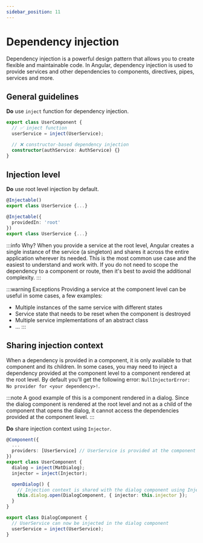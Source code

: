 ```yaml
---
sidebar_position: 11
---
```

# Dependency injection

Dependency injection is a powerful design pattern that allows you to create flexible and maintainable code. In Angular, dependency injection is used to provide services and other dependencies to components, directives, pipes, services and more.

## General guidelines

**Do** use `inject` function for dependency injection.

```ts title="user.component.ts"
export class UserComponent {
  // ✅ inject function
  userService = inject(UserService);

  // ❌ constructor-based dependency injection
  constructor(authService: AuthService) {}
}
```

## Injection level

**Do** use root level injection by default.

```ts title="❌ Component level injection"
@Injectable()
export class UserService {...}
```

```ts title="✅ Root level injection"
@Injectable({
  providedIn: 'root'
})
export class UserService {...}
```

:::info Why?
When you provide a service at the root level, Angular creates a single instance of the service (a singleton) and shares it across the entire application wherever its needed. This is the most common use case and the easiest to understand and work with. If you do not need to scope the dependency to a component or route, then it's best to avoid the additional complexity.
:::

:::warning Exceptions
Providing a service at the component level can be useful in some cases, a few examples:
- Multiple instances of the same service with different states
- Service state that needs to be reset when the component is destroyed
- Multiple service implementations of an abstract class
- ...
:::

## Sharing injection context

When a dependency is provided in a component, it is only available to that component and its children. In some cases, you may need to inject a dependency provided at the component level to a component rendered at the root level. By default you'll get the following error: `NullInjectorError: No provider for <your dependency>!`.

:::note
A good example of this is a component rendered in a dialog. Since the dialog component is rendered at the root level and not as a child of the component that opens the dialog, it cannot access the dependencies provided at the component level.
:::

**Do** share injection context using `Injector`.

```ts title="✅ user.component.ts"
@Component({
  ...
  providers: [UserService] // UserService is provided at the component level
})
export class UserComponent {
  dialog = inject(MatDialog);
  injector = inject(Injector);

  openDialog() {
    // Injection context is shared with the dialog component using Injector
    this.dialog.open(DialogComponent, { injector: this.injector });
  }
}
```

```ts title="✅ dialog.component.ts"
export class DialogComponent {
  // UserService can now be injected in the dialog component
  userService = inject(UserService);
}
```


